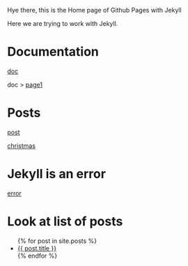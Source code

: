 Hye there, this is the Home page of Github Pages with Jekyll

Here we are trying to work with Jekyll.

# Documentation

[doc](./doc)

doc > [page1](./doc/page1)

# Posts

[post](./_post)

[christmas](./_post/2022-12-09-noel.md)

# Jekyll is an error

[error](./error)

# Look at list of posts

<ul>
  {% for post in site.posts %}
    <li>
      <a href="{{ post.url }}">{{ post.title }}</a>
    </li>
  {% endfor %}
</ul>
